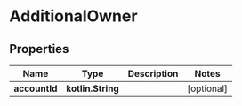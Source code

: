 
# AdditionalOwner

## Properties
Name | Type | Description | Notes
------------ | ------------- | ------------- | -------------
**accountId** | **kotlin.String** |  |  [optional]



